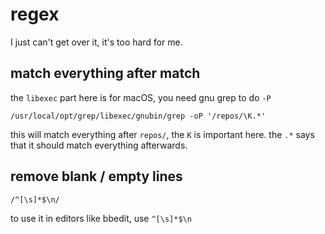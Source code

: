 # regex

I just can't get over it, it's too hard for me.

## match everything after match

the `libexec` part here is for macOS, you need gnu grep to do `-P`

```
/usr/local/opt/grep/libexec/gnubin/grep -oP '/repos/\K.*'
```

this will match everything after `repos/`, the `K` is important here. the `.*` says that it should match everything afterwards.

## remove blank / empty lines

```
/^[\s]*$\n/
```

to use it in editors like bbedit, use `^[\s]*$\n`